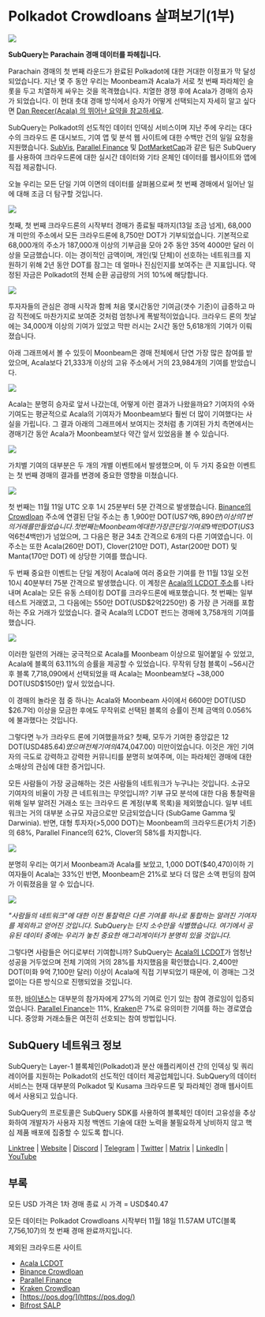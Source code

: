 # Polkadot Crowdloans 살펴보기(1부)

![](https://miro.medium.com/max/2400/1*JvR4YsstF6OHG3mTr_1Seg.png)

**SubQuery는 Parachain 경매 데이터를 파헤칩니다.**

Parachain 경매의 첫 번째 라운드가 완료된 Polkadot에 대한 거대한 이정표가 막 달성되었습니다. 지난 몇 주 동안 우리는 Moonbeam과 Acala가 서로 첫 번째 파라체인 슬롯을 두고 치열하게 싸우는 것을 목격했습니다. 치열한 경쟁 후에 Acala가 경매의 승자가 되었습니다. 이 현대 촛대 경매 방식에서 승자가 어떻게 선택되는지 자세히 알고 싶다면 [Dan Reecer(Acala) 의 뛰어난 요약을 참고하세요](https://twitter.com/danreecer_/status/1364646604024786949).

SubQuery는 Polkadot의 선도적인 데이터 인덱싱 서비스이며 지난 주에 우리는 대다수의 크라우드 론 대시보드, 기여 앱 및 분석 웹 사이트에 대한 수백만 건의 일일 요청을 지원했습니다. [SubVis](https://www.subvis.io/), [Parallel Finance](https://parallel.fi/) 및 [DotMarketCap](https://dotmarketcap.com/)과 같은 팀은 SubQuery를 사용하여 크라우드론에 대한 실시간 데이터와 기타 온체인 데이터를 웹사이트와 앱에 직접 제공합니다.

오늘 우리는 모든 단일 기여 이면의 데이터를 살펴봄으로써 첫 번째 경매에서 일어난 일에 대해 조금 더 탐구할 것입니다.

![](https://miro.medium.com/max/2400/0*Pcp3KJvC5eyP2KQ3)

첫째, 첫 번째 크라우드론의 시작부터 경매가 종료될 때까지(13일 조금 넘게), 68,000개 미만의 주소에서 모든 크라우드론에 8,750만 DOT가 기부되었습니다. 기본적으로 68,000개의 주소가 187,000개 이상의 기부금을 모아 2주 동안 35억 4000만 달러 이상을 모금했습니다. 이는 경이적인 금액이며, 개인(및 단체)이 선호하는 네트워크를 지원하기 위해 2년 동안 DOT를 잠그는 데 얼마나 진심인지를 보여주는 큰 지표입니다. 약정된 자금은 Polkadot의 전체 순환 공급량의 거의 10%에 해당합니다.

![](https://miro.medium.com/max/2400/0*-ovBJnjxAKfeB81Y)

투자자들의 관심은 경매 시작과 함께 처음 몇시간동안 기여금(갯수 기준)이 급증하고 마감 직전에도 마찬가지로 보여준 것처럼 엄청나게 폭발적이었습니다. 크라우드 론의 첫날에는 34,000개 이상의 기여가 있었고 막판 러시는 2시간 동안 5,618개의 기여가 이뤄졌습니다.

아래 그래프에서 볼 수 있듯이 Moonbeam은 경매 전체에서 단연 가장 많은 참여를 받았으며, Acala보다 21,333개 이상의 고유 주소에서 거의 23,984개의 기여를 받았습니다.

![](https://miro.medium.com/max/2400/0*MSHfjnu7KmMvDmnY)

Acala는 분명히 승자로 앞서 나갔는데, 어떻게 이런 결과가 나왔을까요? 기여자의 수와 기여도는 평균적으로 Acala의 기여자가 Moonbeam보다 훨씬 더 많이 기여했다는 사실을 가립니다. 그 결과 아래의 그래프에서 보여지는 것처럼 총 기여된 가치 측면에서는 경매기간 동안 Acala가 Moonbeam보다 약간 앞서 있었음을 볼 수 있습니다.

![](https://miro.medium.com/max/2400/0*YbV-ReqSwfimUsbO)

가치별 기여의 대부분은 두 개의 개별 이벤트에서 발생했으며, 이 두 가지 중요한 이벤트는 첫 번째 경매의 결과를 변경에 중요한 영향을 미쳤습니다.

![](https://miro.medium.com/max/2400/0*jmRsZ7kxEYAWYaUq)

첫 번째는 11월 11일 UTC 오후 1시 25분부터 5분 간격으로 발생했습니다. [Binance의 Crowdloan](https://www.binance.com/en/dotslot) 주소에 연결된 단일 주소는 총 1,900만 DOT(US$7억6,890만) 이상의 7번의 거래를 만들었습니다.  첫 번째는 Moonbeam에 대한 가장 큰 단일 기여로 9백만 DOT(US$3억6천4백만)가 넘었으며, 그 다음은 평균 34초 간격으로 6개의 다른 기여였습니다. 이 주소는 또한 Acala(260만 DOT), Clover(210만 DOT), Astar(200만 DOT) 및 Manta(170만 DOT) 에 상당한 기여를 했습니다.

두 번째 중요한 이벤트는 단일 계정이 Acala에 여러 중요한 기여를 한 11월 13일 오전 10시 40분부터 75분 간격으로 발생했습니다. 이 계정은 [Acala의 LCDOT 주소](https://medium.com/acalanetwork/acala-liquid-crowdloan-dot-lcdot-launch-on-polkadot-f28d8f561157)를 나타내며 Acala는 모든 유동 스테이킹 DOT를 크라우드론에 배포했습니다. 첫 번째는 일부 테스트 거래였고, 그 다음에는 550만 DOT(USD$2억2250만) 중 가장 큰 거래를 포함하는 주요 거래가 있었습니다. 결국 Acala의 LCDOT 펀드는 경매에 3,758개의 기여를 했습니다.

![](https://miro.medium.com/max/2400/0*GTJviXqhPmRIIf73)

이러한 일련의 거래는 궁극적으로 Acala를 Moonbeam 이상으로 밀어붙일 수 있었고, Acala에 블록의 63.11%의 승률을 제공할 수 있었습니다. 무작위 당첨 블록이 ~56시간 후 블록 7,718,090에서 선택되었을 때 Acala는 Moonbeam보다 ~38,000 DOT(USD$150만) 앞서 있었습니다.

이 경매의 놀라운 점 중 하나는 Acala와 Moonbeam 사이에서 6600만 DOT(USD $26.7억) 이상을 모금한 후에도 무작위로 선택된 블록의 승률이 전체 금액의 0.056%에 불과했다는 것입니다.

그렇다면 누가 크라우드 론에 기여했을까요? 첫째, 모두가 기여한 중앙값은 12 DOT(USD$485.64)였으며 전체 기여의 47%는 10 DOT 미만, 88%는 100 DOT(US$4,047.00) 미만이었습니다. 이것은 개인 기여자의 극도로 강력하고 강력한 커뮤니티를 분명히 보여주며, 이는 파라체인 경매에 대한 소매상의 관심에 대한 증거입니다.

모든 사람들이 가장 궁금해하는 것은 사람들의 네트워크가 누구냐는 것입니다. 소규모 기여자의 비율이 가장 큰 네트워크는 무엇입니까? 기부 규모 분석에 대한 다음 통찰력을 위해 일부 알려진 거래소 또는 크라우드 론 계정(부록 목록)을 제외했습니다. 일부 네트워크는 거의 대부분 소규모 자금으로만 모금되었습니다 (SubGame Gamma 및 Darwinia). 반면, 대형 투자자(>5,000 DOT)는 Moonbeam의 크라우드론(가치 기준)의 68%, Parallel Finance의 62%, Clover의 58%를 차지합니다.

![](https://miro.medium.com/max/2400/0*ztRnFrVfJ2aTlMiU)

분명히 우리는 여기서 Moonbeam과 Acala를 보았고, 1,000 DOT($40,470)이하 기여자들이 Acala는 33%인 반면, Moonbeam은 21%로 보다 더 많은 소액 펀딩의 참여가 이뤄졌음을 알 수 있습니다.

![](https://miro.medium.com/max/2400/0*ge-2XDPgddj-J07V)

_"사람들의 네트워크"에 대한 이전 통찰력은 다른 기여를 하나로 통합하는 알려진 기여자를 제외하고 얻어진 것입니다. SubQuery는 단지 소수만을 식별했습니다. 여기에서 공유된 데이터 중에는 우리가 놓친 중요한 애그리게이터가 분명히 있을 것입니다._

그렇다면 사람들은 어디로부터 기여합니까? SubQuery는 [Acala의 LCDOT](https://medium.com/acalanetwork/acala-liquid-crowdloan-dot-lcdot-launch-on-polkadot-f28d8f561157)가 엄청난 성공을 거두었으며 전체 기여의 거의 28%를 차지했음을 확인했습니다. 2,400만 DOT(미화 9억 7,100만 달러) 이상이 Acala에 직접 기부되었기 때문에, 이 경매는 그것 없이는 다른 방식으로 진행되었을 것입니다.

또한, [바이낸스](https://www.binance.com/en/dotslot)는 대부분의 참가자에게 27%의 기여로 인기 있는 참여 경로임이 입증되었습니다. [Parallel Finance](https://crowdloan.parallel.fi/#/auction/polkadot)는 11%, [Kraken](https://www.kraken.com/learn/parachain-auctions)은 7%로 유의미한 기여를 하는 경로였습니다. 중앙화 거래소들은 여전히 ​​선호되는 참여 방법입니다.

## SubQuery 네트워크 정보

SubQuery는 Layer-1 블록체인(Polkadot)과 분산 애플리케이션 간의 인덱싱 및 쿼리 레이어를 지원하는 Polkadot의 선도적인 데이터 제공업체입니다. SubQuery의 데이터 서비스는 현재 대부분의 Polkadot 및 Kusama 크라우드론 및 파라체인 경매 웹사이트에서 사용되고 있습니다.

SubQuery의 프로토콜은 SubQuery SDK를 사용하여 블록체인 데이터 고유성을 추상화하여 개발자가 사용자 지정 백엔드 기술에 대한 노력을 불필요하게 낭비하지 않고 핵심 제품 배포에 집중할 수 있도록 합니다.

​​​​[Linktree](https://linktr.ee/subquerynetwork)  |  [Website](https://subquery.network/)  |  [Discord](https://discord.com/invite/78zg8aBSMG)  |  [Telegram](https://t.me/subquerynetwork)  |  [Twitter](https://twitter.com/subquerynetwork)  |  [Matrix](https://matrix.to/#/#subquery:matrix.org)  |  [LinkedIn](https://www.linkedin.com/company/subquery)  |  [YouTube](https://www.youtube.com/channel/UCi1a6NUUjegcLHDFLr7CqLw)

## 부록

모든 USD 가격은 1차 경매 종료 시 가격 = USD$40.47

모든 데이터는 Polkadot Crowdloans 시작부터 11월 18일 11.57AM UTC(블록 7,756,107)의 첫 번째 경매 완료까지입니다.

제외된 크라우드론 사이트

-   [Acala LCDOT](https://medium.com/acalanetwork/acala-liquid-crowdloan-dot-lcdot-launch-on-polkadot-f28d8f561157)
-   [Binance Crowdloan](https://www.binance.com/en/dotslot)
-   [Parallel Finance](https://crowdloan.parallel.fi/#/auction/polkadot)
-   [Kraken Crowdloan](https://www.kraken.com/learn/parachain-auctions)
-   [https://pos.dog/](https://pos.dog/)
-   [Bifrost SALP](https://medium.com/bifrost-finance/bifrost-announces-slot-auction-liquidity-protocol-salp-weekly-report-51-57a7f69aad34)
